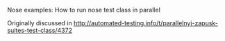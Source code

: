 Nose examples: How to run nose test class in parallel

Originally discussed in http://automated-testing.info/t/parallelnyj-zapusk-suites-test-class/4372

